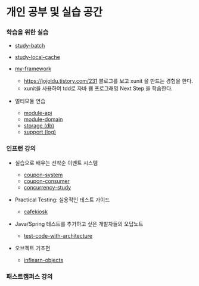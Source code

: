 # 개인 공부 및 실습 공간

### 학습을 위한 실습
- <a href='https://github.com/zzangoobrother/study-project/tree/master/study-batch' target='_blank' >study-batch</a>
- <a href='https://github.com/zzangoobrother/study-project/tree/master/study-local-cache' target='_blank' >study-local-cache</a>
- <a href='https://github.com/zzangoobrother/study-project/tree/master/my-framework' target='_blank' >my-framework</a>
  - https://jojoldu.tistory.com/231 블로그를 보고 xunit 을 만드는 경험을 한다.
  - xunit을 사용하여 tdd로 자바 웹 프로그래밍 Next Step 을 학습한다.
    
- 멀티모듈 연습
  - <a href='https://github.com/zzangoobrother/study-project/tree/master/module-api' target='_blank' >module-api</a>
  - <a href='https://github.com/zzangoobrother/study-project/tree/master/module-domain' target='_blank' >module-domain</a>
  - <a href='https://github.com/zzangoobrother/study-project/tree/master/storage' target='_blank' >storage (db)</a>
  - <a href='https://github.com/zzangoobrother/study-project/tree/master/support' target='_blank' >support (log)</a>

### 인프런 강의
- 실습으로 배우는 선착순 이벤트 시스템
  - <a href='https://github.com/zzangoobrother/study-project/tree/master/coupon-system' target='_blank' >coupon-system</a>
  - <a href='https://github.com/zzangoobrother/study-project/tree/master/coupon-consumer' target='_blank' >coupon-consumer</a>
  - <a href='https://github.com/zzangoobrother/study-project/tree/master/concurrency-study' target='_blank' >concurrency-study</a>
 
- Practical Testing: 실용적인 테스트 가이드
  - <a href='https://github.com/zzangoobrother/study-project/tree/master/cafekiosk' target='_blank' >cafekiosk</a>
 
- Java/Spring 테스트를 추가하고 싶은 개발자들의 오답노트
  - <a href='https://github.com/zzangoobrother/study-project/tree/master/test-code-with-architecture' target='_blank' >test-code-with-architecture</a>

- 오브젝트 기초편
  - <a href='https://github.com/zzangoobrother/study-project/tree/master/inflearn-objects' target='_blank' >inflearn-objects</a>

### 패스트캠퍼스 강의

